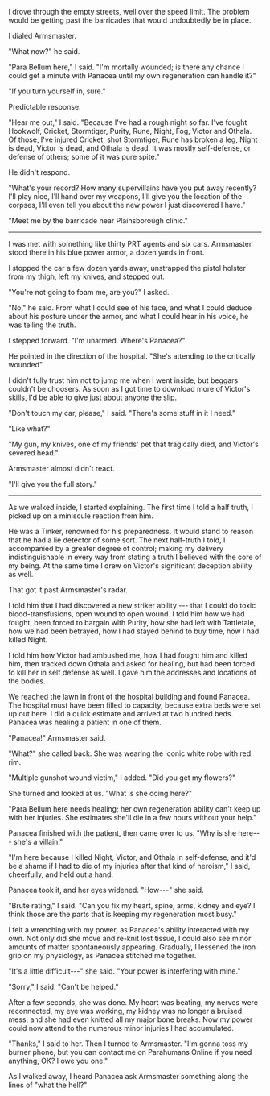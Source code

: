 I drove through the empty streets, well over the speed limit.
The problem would be getting past the barricades that would undoubtedly be in place.

I dialed Armsmaster.

"What now?" he said.

"Para Bellum here," I said. "I'm mortally wounded; is there any chance I could get a minute with Panacea
until my own regeneration can handle it?"

"If you turn yourself in, sure."

Predictable response.

"Hear me out," I said. "Because I've had a rough night so far.
I've fought Hookwolf, Cricket, Stormtiger, Purity, Rune, Night, Fog, Victor and Othala. Of those,
I've injured Cricket, shot Stormtiger, Rune has broken a leg, Night is dead, Victor is dead, and Othala is
dead. It was mostly self-defense, or defense of others; some of it was pure spite."

He didn't respond.

"What's your record? How many supervillains have you put away recently? I'll play nice, I'll hand over my weapons,
I'll give you the location of the corpses, I'll even tell you about the new power I just discovered I have."

"Meet me by the barricade near Plainsborough clinic."

----

I was met with something like thirty PRT agents and six cars. Armsmaster stood there in his blue power armor,
a dozen yards in front.

I stopped the car a few dozen yards away, unstrapped the pistol holster from my thigh, left my
knives, and stepped out.

"You're not going to foam me, are you?" I asked.

"No," he said. From what I could see of his face, and what I could deduce about his posture under the armor,
and what I could hear in his voice, he was telling the truth.

I stepped forward. "I'm unarmed. Where's Panacea?"

He pointed in the direction of the hospital. "She's attending to the critically wounded"

I didn't fully trust him not to jump me when I went inside, but beggars couldn't be choosers. As soon as I got time
to download more of Victor's skills, I'd be able to give just about anyone the slip.

"Don't touch my car, please," I said. "There's some stuff in it I need."

"Like what?"

"My gun, my knives, one of my friends' pet that tragically died, and Victor's severed head." 

Armsmaster almost didn't react.

"I'll give you the full story."

----

As we walked inside, I started explaining. The first time I told a half truth, I picked up on a miniscule
reaction from him.

He was a Tinker, renowned for his preparedness. It would stand to reason that he had a lie detector of some sort.
The next half-truth I told, I accompanied by a greater degree of control; making my delivery indistinguishable
in every way from stating a truth I believed with the core of my being. At the same time I drew on
Victor's significant deception ability as well.

That got it past Armsmaster's radar.

I told him that I had discovered a new striker ability --- that I could do toxic blood-transfusions, open wound
to open wound. I told him how we had fought, been forced to bargain with Purity, how she had
left with Tattletale, how we had been betrayed, how I had stayed behind to buy time, how I had killed Night.

I told him how Victor had ambushed me, how I had fought him and killed him, then tracked down Othala and asked
for healing, but had been forced to kill her in self defense as well. I gave him the addresses and locations
of the bodies.

We reached the lawn in front of the hospital building
and found Panacea. The hospital must have been filled to capacity, because extra beds were set up out here.
I did a quick estimate and arrived at two hundred beds. Panacea was healing a patient in one of them.

"Panacea!" Armsmaster said.

"What?" she called back. She was wearing the iconic white robe with red rim.

"Multiple gunshot wound victim," I added. "Did you get my flowers?"

She turned and looked at us. "What is she doing here?"

"Para Bellum here needs healing; her own regeneration ability can't keep up with her injuries.
She estimates she'll die in a few hours without your help."

Panacea finished with the patient, then came over to us. "Why is she here--- she's a villain."

"I'm here because I killed Night, Victor, and Othala in self-defense, and it'd
be a shame if I had to die of my injuries after that kind of heroism," I said, cheerfully, and
held out a hand.

Panacea took it, and her eyes widened. "How---" she said.

"Brute rating," I said. "Can you fix my heart, spine, arms, kidney and eye? I think those
are the parts that is keeping my regeneration most busy."

I felt a wrenching with my power, as Panacea's ability interacted with my own. Not only did she
move and re-knit lost tissue, I could also see minor amounts of matter spontaneously appearing.
Gradually, I lessened the iron grip on my physiology, as Panacea stitched me together.

"It's a little difficult---" she said. "Your power is interfering with mine."

"Sorry," I said. "Can't be helped."

After a few seconds, she was done. My heart was beating, my nerves were reconnected, my eye
was working, my kidney was no longer a bruised mess, and she had even knitted all my major bone
breaks. Now my power could now attend to the numerous minor injuries I had accumulated.

"Thanks," I said to her. Then I turned to Armsmaster. "I'm gonna toss my burner phone, but
you can contact me on Parahumans Online if you need anything, OK? I owe you one."

As I walked away, I heard Panacea ask Armsmaster something along the lines of "what the hell?"
